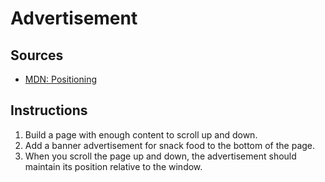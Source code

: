 # Advertisement

## Sources

- [MDN: Positioning](https://developer.mozilla.org/en-US/docs/Learn/CSS/CSS_layout/Positioning)

## Instructions

1. Build a page with enough content to scroll up and down.
2. Add a banner advertisement for snack food to the bottom of the page.
3. When you scroll the page up and down, the advertisement should maintain its position relative to the window.